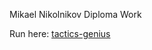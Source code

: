 Mikael Nikolnikov Diploma Work

Run here: [tactics-genius](https://nikolnikofftheoriginal.github.io/tactics-genius/)
